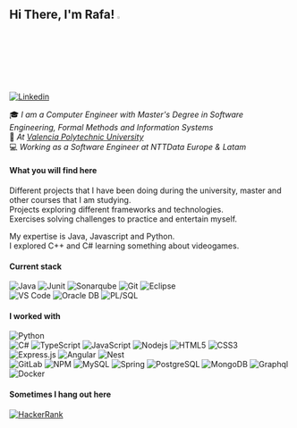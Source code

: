 <h2> Hi There, I'm Rafa!  <img src="https://media.giphy.com/media/hvRJCLFzcasrR4ia7z/giphy.gif" width="3%"></h2>   

[![Linkedin](https://img.shields.io/badge/-LinkedIn-blue?style=flat&logo=Linkedin&logoColor=white&link=https://es.linkedin.com/in/boralbgra/)](https://www.linkedin.com/in/rafa-esparza-387486114/)&nbsp;

:mortar_board: *I am a Computer Engineer with Master's Degree in Software Engineering, Formal Methods and Information Systems*   
:pushpin: *At [Valencia Polytechnic University](http://www.upv.es)*   
:computer: *Working as a Software Engineer at NTTData Europe & Latam* 

#### What you will find here
Different projects that I have been doing during the university, master and other courses that I am studying.   
Projects exploring different frameworks and technologies.   
Exercises solving challenges to practice and entertain myself.   
   
My expertise is Java, Javascript and Python.   
I explored C++ and C# learning something about videogames.   

#### Current stack
![Java](https://img.shields.io/badge/-Java-black?style=flat-square&logo=java)
![Junit](https://img.shields.io/badge/junit-black?style=flat-square&logo=junit5)
![Sonarqube](https://img.shields.io/badge/sonarqube-black?style=flat-square&logo=sonarqube)
![Git](https://img.shields.io/badge/-Git-black?style=flat-square&logo=git) 
![Eclipse](https://img.shields.io/badge/-Eclipse-black?style=flat-square&logo=eclipse)  
![VS Code](https://img.shields.io/badge/-VS_Code-black?style=flat-square&logo=visualstudiocode)
![Oracle DB](https://img.shields.io/badge/-oracle-red?style=flat-square&logo=oracle)
![PL/SQL](https://img.shields.io/badge/-pl/sql-red?style=flat-square&logo=oracle)

#### I worked with
![Python](https://img.shields.io/badge/-python-black?style=flat-square&logo=python)  
![C#](https://img.shields.io/badge/-C_sharp-black?style=flat-square&logo=c#)
![TypeScript](https://img.shields.io/badge/-TypeScript-black?style=flat-square&logo=typeScript)
![JavaScript](https://img.shields.io/badge/-JavaScript-black?style=flat-square&logo=javascript)
![Nodejs](https://img.shields.io/badge/-Nodejs-black?style=flat-square&logo=Node.js)
![HTML5](https://img.shields.io/badge/-HTML5-black?style=flat-square&logo=html5&logoColor=white)
![CSS3](https://img.shields.io/badge/-CSS3-black?style=flat-square&logo=css3)   
![Express.js](https://img.shields.io/badge/-Express-black?style=flat-square&logo=express)
![Angular](https://img.shields.io/badge/-Angular-black?style=flat-square&logo=angular)
![Nest](https://img.shields.io/badge/-Nestjs-black?style=flat-square&logo=Nest.js)   
![GitLab](https://img.shields.io/badge/-GitLab-black?style=flat-square&logo=gitlab)
![NPM](https://img.shields.io/badge/-NPM-black?style=flat-square&logo=npm)
![MySQL](https://img.shields.io/badge/-MySQL-black?style=flat-square&logo=mysql)
![Spring](https://img.shields.io/badge/-Spring-black?style=flat-square&logo=spring)
![PostgreSQL](https://img.shields.io/badge/-PostgreSQL-black?style=flat-square&logo=postgresql)
![MongoDB](https://img.shields.io/badge/-Mongodb-black?style=flat-square&logo=mongodb)
![Graphql](https://img.shields.io/badge/-Graphql-black?style=flat-square&logo=graphql)
![Docker](https://img.shields.io/badge/-Docker-black?style=flat-square&logo=docker)    

#### Sometimes I hang out here
[![HackerRank](https://img.shields.io/badge/-HackerRank-black?style=flat-square&logo=hackerrank)](https://www.hackerrank.com/fytta)
